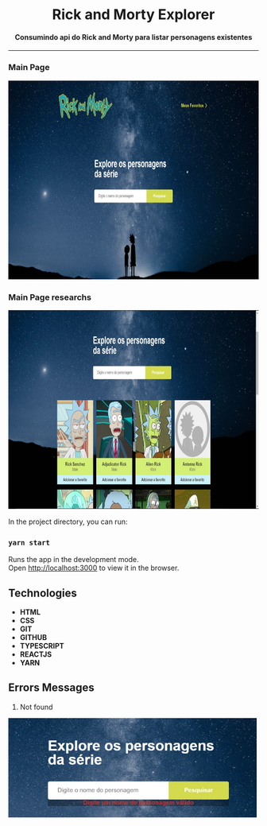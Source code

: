 <h1 align="center"> Rick and Morty Explorer </h1>

<h4 align="center"> Consumindo api do Rick and Morty para listar personagens existentes </h4>

---

<h3>Main Page</h3>
<div align="center">
    <img src="https://github.com/N0N4T0/rick-and-morty/blob/master/src/assets/inicial.jpg" width="800" height="400"> 
</div>

<h3>Main Page researchs</h3>
<div align="center">
    <img src="https://github.com/N0N4T0/rick-and-morty/blob/master/src/assets/pesquisado.jpg" width="800" height="400">   
</div>

In the project directory, you can run:

### `yarn start`

Runs the app in the development mode.\
Open [http://localhost:3000](http://localhost:3000) to view it in the browser.

## Technologies
- **HTML**
- **CSS**
- **GIT**
- **GITHUB**
- **TYPESCRIPT**
- **REACTJS**
- **YARN**

## Errors Messages
1) Not found
<img src="https://github.com/N0N4T0/rick-and-morty/blob/master/src/assets/error.jpg" width="500" height="200"> 
